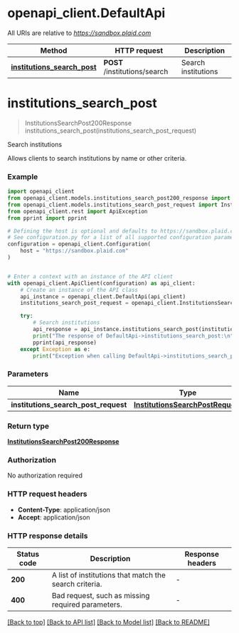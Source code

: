 # openapi_client.DefaultApi

All URIs are relative to *https://sandbox.plaid.com*

Method | HTTP request | Description
------------- | ------------- | -------------
[**institutions_search_post**](DefaultApi.md#institutions_search_post) | **POST** /institutions/search | Search institutions


# **institutions_search_post**
> InstitutionsSearchPost200Response institutions_search_post(institutions_search_post_request)

Search institutions

Allows clients to search institutions by name or other criteria.

### Example


```python
import openapi_client
from openapi_client.models.institutions_search_post200_response import InstitutionsSearchPost200Response
from openapi_client.models.institutions_search_post_request import InstitutionsSearchPostRequest
from openapi_client.rest import ApiException
from pprint import pprint

# Defining the host is optional and defaults to https://sandbox.plaid.com
# See configuration.py for a list of all supported configuration parameters.
configuration = openapi_client.Configuration(
    host = "https://sandbox.plaid.com"
)


# Enter a context with an instance of the API client
with openapi_client.ApiClient(configuration) as api_client:
    # Create an instance of the API class
    api_instance = openapi_client.DefaultApi(api_client)
    institutions_search_post_request = openapi_client.InstitutionsSearchPostRequest() # InstitutionsSearchPostRequest | 

    try:
        # Search institutions
        api_response = api_instance.institutions_search_post(institutions_search_post_request)
        print("The response of DefaultApi->institutions_search_post:\n")
        pprint(api_response)
    except Exception as e:
        print("Exception when calling DefaultApi->institutions_search_post: %s\n" % e)
```



### Parameters


Name | Type | Description  | Notes
------------- | ------------- | ------------- | -------------
 **institutions_search_post_request** | [**InstitutionsSearchPostRequest**](InstitutionsSearchPostRequest.md)|  | 

### Return type

[**InstitutionsSearchPost200Response**](InstitutionsSearchPost200Response.md)

### Authorization

No authorization required

### HTTP request headers

 - **Content-Type**: application/json
 - **Accept**: application/json

### HTTP response details

| Status code | Description | Response headers |
|-------------|-------------|------------------|
**200** | A list of institutions that match the search criteria. |  -  |
**400** | Bad request, such as missing required parameters. |  -  |

[[Back to top]](#) [[Back to API list]](../README.md#documentation-for-api-endpoints) [[Back to Model list]](../README.md#documentation-for-models) [[Back to README]](../README.md)

